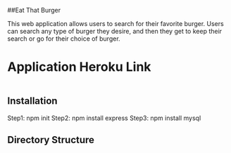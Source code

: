 ##Eat That Burger 

This web application allows users to search for their favorite burger. Users can search any type of burger they desire, and then they get to keep their search or go for their choice of burger. 


# Application Heroku Link




<img src="/img/Screenshot1.png" alt="">








## Installation 
Step1: npm init 
Step2: npm install express
Step3: npm install mysql


## Directory Structure 















